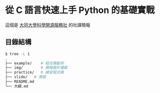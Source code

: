 # 從 C 語言快速上手 Python 的基礎實戰

這個是 [大同大學科學開源服務社](https://github.com/TTUSSC) 的社課簡報

## 目錄結構

```bash
$ tree -L 1
.
├── example/    # 程式碼範例
├── img/        # 簡報圖片檔案
├── practice/   # 練習程式碼
├── slide/   # 簡報
├── README.md
└── 大綱.md
```
